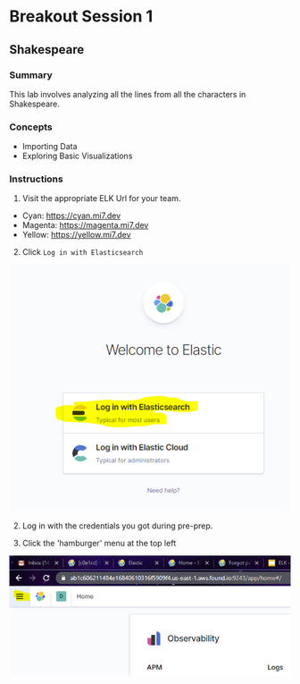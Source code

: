 # Breakout Session 1

## Shakespeare

### Summary

This lab involves analyzing all the lines from all the characters in Shakespeare.

### Concepts

- Importing Data
- Exploring Basic Visualizations

### Instructions

1. Visit the appropriate ELK Url for your team.

- Cyan: https://cyan.mi7.dev
- Magenta: https://magenta.mi7.dev
- Yellow: https://yellow.mi7.dev

2. Click `Log in with Elasticsearch`

![login](assets/login.PNG)

2. Log in with the credentials you got during pre-prep.

3. Click the 'hamburger' menu at the top left

![hamburger](assets/hamburger.PNG)

